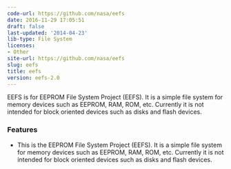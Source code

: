 ```yaml
---
code-url: https://github.com/nasa/eefs
date: 2016-11-29 17:05:51
draft: false
last-updated: '2014-04-23'
lib-type: File System
licenses:
- Other
site-url: https://github.com/nasa/eefs
slug: eefs
title: eefs
version: eefs-2.0
---
```

EEFS is for EEPROM File System Project (EEFS). It is a simple file system for memory devices such as EEPROM, RAM, ROM, etc. Currently it is not intended for block oriented devices such as disks and flash devices.

<!--more-->

### Features
- This is the EEPROM File System Project (EEFS). It is a simple file system for memory devices such as EEPROM, RAM, ROM, etc. Currently it is not intended for block oriented devices such as disks and flash devices.

